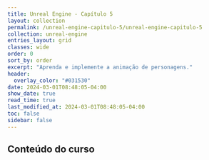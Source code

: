 ```yaml
---
title: Unreal Engine - Capítulo 5
layout: collection
permalink: /unreal-engine-capitulo-5/unreal-engine-capitulo-5
collection: unreal-engine
entries_layout: grid
classes: wide
order: 0
sort_by: order
excerpt: "Aprenda e implemente a animação de personagens."
header:
  overlay_color: "#031530"
date: 2024-03-01T08:48:05-04:00
show_date: true
read_time: true
last_modified_at: 2024-03-01T08:48:05-04:00
toc: false
sidebar: false
---
```


## Conteúdo do curso

